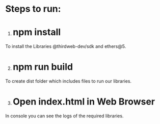 # Steps to run:
1. # npm install

To install the Libraries @thirdweb-dev/sdk and ethers@5.

2. # npm run build

To create dist folder which includes files to run our libraries.

3. # Open index.html in Web Browser 

In console you can see the logs of the required libraries.



